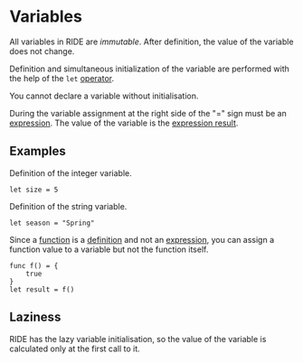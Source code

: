 # Variables

All variables in RIDE are _immutable_. After definition, the value of the variable does not change.

Definition and simultaneous initialization of the variable are performed with the help of the `let` [operator](/ride/operator.md).

You cannot declare a variable without initialisation.

During the variable assignment at the right side of the "=" sign must be an [expression](/ride/expression.md). The value of the variable is the [expression result](/ride/expression.md#expression-result).

## Examples

Definition of the integer variable.

``` ride
let size = 5
```

Definition of the string variable.

``` ride
let season = "Spring"
```

Since a [function](/ride/functions.md) is a [definition](/ride/definition.md) and not an [expression](/ride/expression.md), you can assign a function value to a variable but not the function itself.

``` ride
func f() = {
    true
}
let result = f()
```

## Laziness

RIDE has the lazy variable initialisation, so the value of the variable is calculated only at the first call to it.
